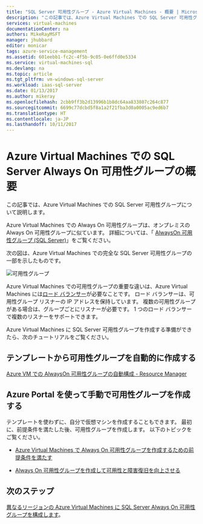 ```yaml
---
title: "SQL Server 可用性グループ - Azure Virtual Machines - 概要 | Microsoft Docs"
description: "この記事では、Azure Virtual Machines での SQL Server 可用性グループについて説明します。"
services: virtual-machines
documentationCenter: na
authors: MikeRayMSFT
manager: jhubbard
editor: monicar
tags: azure-service-management
ms.assetid: 601eebb1-fc2c-4f5b-9c05-0e6ffd0e5334
ms.service: virtual-machines-sql
ms.devlang: na
ms.topic: article
ms.tgt_pltfrm: vm-windows-sql-server
ms.workload: iaas-sql-server
ms.date: 01/13/2017
ms.author: mikeray
ms.openlocfilehash: 2cbb9ff3b2d13996b1b8dc64aa833807c264c877
ms.sourcegitcommit: 6699c77dcbd5f8a1a2f21fba3d0a0005ac9ed6b7
ms.translationtype: HT
ms.contentlocale: ja-JP
ms.lasthandoff: 10/11/2017
---
```

# <a name="introducing-sql-server-always-on-availability-groups-on-azure-virtual-machines"></a>Azure Virtual Machines での SQL Server Always On 可用性グループの概要 #

この記事では、Azure Virtual Machines での SQL Server 可用性グループについて説明します。 

Azure Virtual Machines での Always On 可用性グループは、オンプレミスの Always On 可用性グループに似ています。 詳細については、「 [AlwaysOn 可用性グループ (SQL Server)](http://msdn.microsoft.com/library/hh510230.aspx)」をご覧ください。 

次の図は、Azure Virtual Machines での完全な SQL Server 可用性グループの一部を示したものです。

![可用性グループ](./media/virtual-machines-windows-portal-sql-availability-group-tutorial/00-EndstateSampleNoELB.png)

Azure Virtual Machines での可用性グループの重要な違いは、Azure Virtual Machines には[ロード バランサー](../../../load-balancer/load-balancer-overview.md)が必要なことです。 ロード バランサーは、可用性グループ リスナーの IP アドレスを保持しています。 複数の可用性グループがある場合は、グループごとにリスナーが必要です。 1 つのロード バランサーで複数のリスナーをサポートできます。

Azure Virtual Machines に SQL Server 可用性グループを作成する準備ができたら、次のチュートリアルをご覧ください。

## <a name="automatically-create-an-availability-group-from-a-template"></a>テンプレートから可用性グループを自動的に作成する

[Azure VM での AlwaysOn 可用性グループの自動構成 - Resource Manager](virtual-machines-windows-portal-sql-alwayson-availability-groups.md)

## <a name="manually-create-an-availability-group-in-azure-portal"></a>Azure Portal を使って手動で可用性グループを作成する

テンプレートを使わずに、自分で仮想マシンを作成することもできます。 最初に、前提条件を満たした後、可用性グループを作成します。 以下のトピックをご覧ください。 

- [Azure Virtual Machines で Always On 可用性グループを作成するための前提条件を満たす](virtual-machines-windows-portal-sql-availability-group-prereq.md)

- [Always On 可用性グループを作成して可用性と障害復旧を向上させる](virtual-machines-windows-portal-sql-availability-group-tutorial.md)

## <a name="next-steps"></a>次のステップ

[異なるリージョンの Azure Virtual Machines に SQL Server Always On 可用性グループを構成します](virtual-machines-windows-portal-sql-availability-group-dr.md)。
